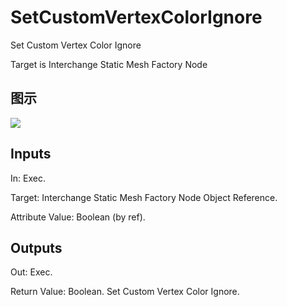 # SetCustomVertexColorIgnore

Set Custom Vertex Color Ignore

Target is Interchange Static Mesh Factory Node

## 图示

![]($-20221218-19335330.png)

## Inputs

In: Exec.

Target: Interchange Static Mesh Factory Node Object Reference.

Attribute Value: Boolean (by ref).  

## Outputs

Out: Exec.

Return Value: Boolean. Set Custom Vertex Color Ignore.

